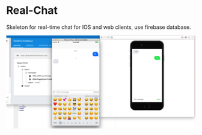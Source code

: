 # Real-Chat


Skeleton for real-time chat for IOS and web clients, use firebase database.


![screenshot](https://github.com/wsm3/Real-Chat/blob/master/screenshot.png)
